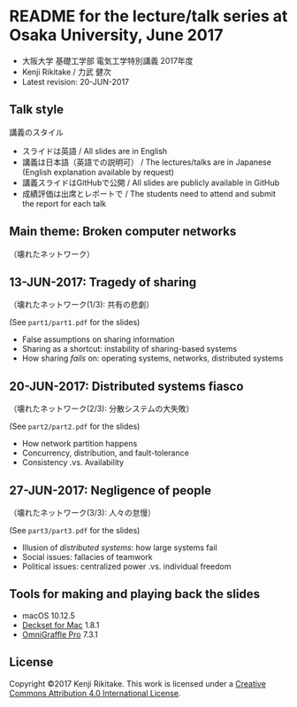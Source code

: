 # README for the lecture/talk series at Osaka University, June 2017

* 大阪大学 基礎工学部 電気工学特別講義 2017年度
* Kenji Rikitake / 力武 健次
* Latest revision: 20-JUN-2017

## Talk style

講義のスタイル

* スライドは英語 / All slides are in English
* 講義は日本語（英語での説明可） / The lectures/talks are in Japanese (English explanation available by request)
* 講義スライドはGitHubで公開 / All slides are publicly available in GitHub
* 成績評価は出席とレポートで / The students need to attend and submit the report for each talk

## Main theme: Broken computer networks

（壊れたネットワーク）

## 13-JUN-2017: Tragedy of sharing

（壊れたネットワーク(1/3): 共有の悲劇）

(See `part1/part1.pdf` for the slides)

* False assumptions on sharing information
* Sharing as a shortcut: instability of sharing-based systems
* How sharing *fails* on: operating systems, networks, distributed systems

## 20-JUN-2017: Distributed systems fiasco

（壊れたネットワーク(2/3): 分散システムの大失敗）

(See `part2/part2.pdf` for the slides)

* How network partition happens
* Concurrency, distribution, and fault-tolerance
* Consistency .vs. Availability

## 27-JUN-2017: Negligence of people

（壊れたネットワーク(3/3): 人々の怠慢）

(See `part3/part3.pdf` for the slides)

* Illusion of *distributed systems*: how large systems fail
* Social issues: fallacies of teamwork 
* Political issues: centralized power .vs. individual freedom

## Tools for making and playing back the slides

* macOS 10.12.5
* [Deckset for Mac](https://www.decksetapp.com/) 1.8.1
* [OmniGraffle Pro](https://www.omnigroup.com/omnigraffle) 7.3.1

## License

Copyright ©2017 Kenji Rikitake.
This work is licensed under a [Creative Commons Attribution 4.0 International License](https://creativecommons.org/licenses/by/4.0/).
